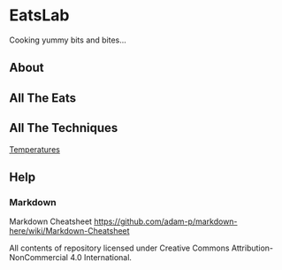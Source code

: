 # EatsLab
Cooking yummy bits and bites...

## About

## All The Eats

## All The Techniques

[Temperatures](../techniques/temperatures.md)

## Help

### Markdown

Markdown Cheatsheet
https://github.com/adam-p/markdown-here/wiki/Markdown-Cheatsheet

All contents of repository licensed under Creative Commons Attribution-NonCommercial 4.0 International.
